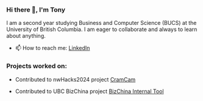 ### Hi there 👋, I'm Tony
I am a second year studying Business and Computer Science (BUCS) at the University of British Columbia. I am eager to collaborate and always to learn about anything. 

- 📫 How to reach me: [LinkedIn](https://www.linkedin.com/in/tony-gu-/ "LinkedIn")

### Projects worked on:
- Contributed to nwHacks2024 project [CramCam][1]
- Contributed to UBC BizChina project [BizChina Internal Tool][2]

  [1]: https://github.com/emilysxng/nwHacks-2024/commits?author=tonygu09
  [2]: https://github.com/zhujhj/bizchina/commits?author=tonygu09
